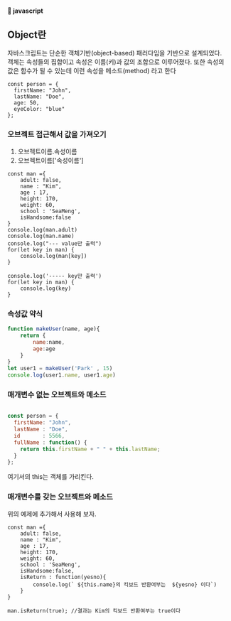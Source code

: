 #### :peach: javascript


## Object란

자바스크립트는 단순한 객체기반(object-based) 패러다임을 기반으로 설계되었다.   
객체는 속성들의 집합이고 속성은 이름(키)과 값의 조합으로 이루어졌다.  또한 속성의 값은 함수가 될 수 있는데 이런 속성을 메소드(method) 라고 한다  

```
const person = {
  firstName: "John",
  lastName: "Doe",
  age: 50,
  eyeColor: "blue"
};
```
### 오브젝트 접근해서 값을 가져오기   
1. 오브젝트이름.속성이름  
2. 오브젝트이름['속성이름']   


```
const man ={
    adult: false,
    name : "Kim",
    age : 17,
    height: 170,
    weight: 60,
    school : 'SeaMeng',
    isHandsome:false
}
console.log(man.adult)
console.log(man.name)
console.log("--- value만 출력")
for(let key in man) {
    console.log(man[key])
}

console.log('----- key만 출력')
for(let key in man) {
    console.log(key)
}

```

### 속성값 약식
```js
function makeUser(name, age){
    return { 
        name:name,
        age:age
    }
}
let user1 = makeUser('Park' , 15)
console.log(user1.name, user1.age)
```


### 매개변수 없는 오브젝트와 메소드
```js

const person = {
  firstName: "John",
  lastName : "Doe",
  id       : 5566,
  fullName : function() {
    return this.firstName + " " + this.lastName;
  }
};
```
여기서의 this는 객체를 가리킨다.  




### 매개변수를 갖는 오브젝트와 메소드
위의 예제에 추가해서 사용해 보자.  
```
const man ={
    adult: false,
    name : "Kim",
    age : 17,
    height: 170,
    weight: 60,
    school : 'SeaMeng',
    isHandsome:false,
    isReturn : function(yesno){
        console.log(` ${this.name}의 킥보드 반환여부는  ${yesno} 이다`)
    }
}

man.isReturn(true); //결과는 Kim의 킥보드 반환여부는 true이다
```



